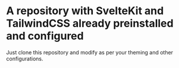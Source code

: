 # A repository with SvelteKit and TailwindCSS already preinstalled and configured

Just clone this repository and modify as per your theming and other configurations.